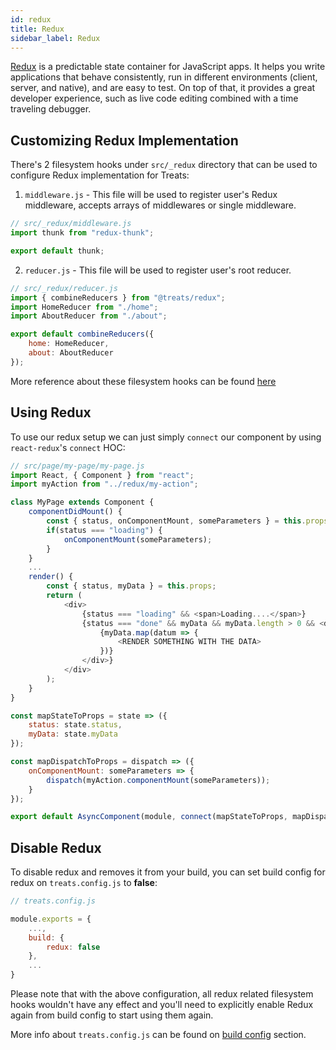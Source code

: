 ```yaml
---
id: redux
title: Redux
sidebar_label: Redux
---
```


[Redux][redux-website] is a predictable state container for JavaScript apps. It helps you write applications that behave consistently, run in different environments (client, server, and native), and are easy to test. On top of that, it provides a great developer experience, such as live code editing combined with a time traveling debugger.

## Customizing Redux Implementation
There's 2 filesystem hooks under `src/_redux` directory that can be used to configure Redux implementation for Treats:
1. `middleware.js` - This file will be used to register user's Redux middleware, accepts arrays of middlewares or single middleware.

```js
// src/_redux/middleware.js
import thunk from "redux-thunk";

export default thunk;
```

2. `reducer.js` - This file will be used to register user's root reducer.

```js
// src/_redux/reducer.js
import { combineReducers } from "@treats/redux";
import HomeReducer from "./home";
import AboutReducer from "./about";

export default combineReducers({
    home: HomeReducer,
    about: AboutReducer
});
```

More reference about these filesystem hooks can be found [here][api-reference-filesystem-hooks-redux]

## Using Redux
To use our redux setup we can just simply `connect` our component by using `react-redux`'s `connect` HOC:

```js
// src/page/my-page/my-page.js
import React, { Component } from "react";
import myAction from "../redux/my-action";

class MyPage extends Component {
    componentDidMount() {
        const { status, onComponentMount, someParameters } = this.props;
        if(status === "loading") {
            onComponentMount(someParameters);
        }
    }
    ...
    render() {
        const { status, myData } = this.props;
        return (
            <div>
                {status === "loading" && <span>Loading....</span>}
                {status === "done" && myData && myData.length > 0 && <div>
                    {myData.map(datum => {
                        <RENDER SOMETHING WITH THE DATA>
                    })}
                </div>}
            </div>
        );
    }
}

const mapStateToProps = state => ({
    status: state.status,
    myData: state.myData
});

const mapDispatchToProps = dispatch => ({
    onComponentMount: someParameters => {
        dispatch(myAction.componentMount(someParameters));
    }
});

export default AsyncComponent(module, connect(mapStateToProps, mapDispatchToProps)(MyPage));
```

## Disable Redux
To disable redux and removes it from your build, you can set build config for redux on `treats.config.js` to **false**:
```js
// treats.config.js

module.exports = {
    ...,
    build: {
        redux: false
    },
    ...
}

```

Please note that with the above configuration, all redux related filesystem hooks wouldn't have any effect and you'll need to explicitly enable Redux again from build config to start using them again.

More info about `treats.config.js` can be found on [build config][build-config] section.

[redux-website]: https://redux.js.org/
[build-config]: build-config.html
[api-reference-filesystem-hooks-redux]: ../api-reference/filesystem-hooks.html#redux-middlewarejs
